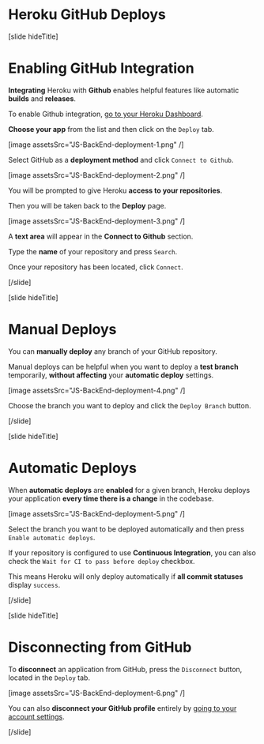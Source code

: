 # Heroku GitHub Deploys

[slide hideTitle]

# Enabling GitHub Integration

**Integrating** Heroku with **Github** enables helpful features like automatic **builds** and **releases**.

To enable Github integration, [go to your Heroku Dashboard](https://dashboard.heroku.com/apps).

**Choose your app** from the list and then click on the `Deploy` tab.

[image assetsSrc="JS-BackEnd-deployment-1.png" /]

Select GitHub as a **deployment method** and click `Connect to Github`.

[image assetsSrc="JS-BackEnd-deployment-2.png" /]

You will be prompted to give Heroku **access to your repositories**.

Then you will be taken back to the **Deploy** page.

[image assetsSrc="JS-BackEnd-deployment-3.png" /]

A **text area** will appear in the **Connect to Github** section.

Type the **name** of your repository and press `Search`.

Once your repository has been located, click `Connect`.

[/slide]


[slide hideTitle]

# Manual Deploys

You can **manually deploy** any branch of your GitHub repository.

Manual deploys can be helpful when you want to deploy a **test branch** temporarily, **without affecting** your **automatic deploy** settings.

[image assetsSrc="JS-BackEnd-deployment-4.png" /]

Choose the branch you want to deploy and click the `Deploy Branch` button.

[/slide]


[slide hideTitle]

# Automatic Deploys

When **automatic deploys** are **enabled** for a given branch, Heroku deploys your application **every time there is a change** in the codebase.

[image assetsSrc="JS-BackEnd-deployment-5.png" /]

Select the branch you want to be deployed automatically and then press `Enable automatic deploys`.

If your repository is configured to use **Continuous Integration**, you can also check the `Wait for CI to pass before deploy` checkbox.

This means Heroku will only deploy automatically if **all commit statuses** display `success`.

[/slide]

[slide hideTitle]

# Disconnecting from GitHub

To **disconnect** an application from GitHub, press the `Disconnect` button, located in the `Deploy` tab.

[image assetsSrc="JS-BackEnd-deployment-6.png" /]

You can also **disconnect your GitHub profile** entirely by [going to your account settings](https://dashboard.heroku.com/account/applications#third-party-applications).

[/slide]
